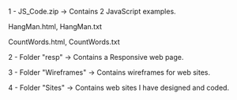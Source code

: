 1 - JS_Code.zip -> Contains 2 JavaScript examples. 

HangMan.html, HangMan.txt

CountWords.html, CountWords.txt

2 - Folder "resp" -> Contains a Responsive web page.

3 - Folder "Wireframes" -> Contains wireframes for web sites.

4 - Folder "Sites" -> Contains web sites I have designed and coded.